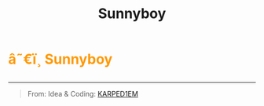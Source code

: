﻿---
lang: en-US
title: Sunnyboy
prev:
next:
---

# <font color="#ff9902">â˜€ï¸ <b>Sunnyboy</b></font> <Badge text="Hidden" type="tip" vertical="middle"/>
---

> From: Idea & Coding: [KARPED1EM](https://github.com/KARPED1EM)
